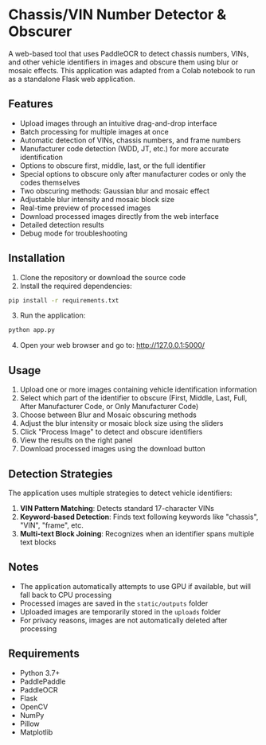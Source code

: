 # Chassis/VIN Number Detector & Obscurer

A web-based tool that uses PaddleOCR to detect chassis numbers, VINs, and other vehicle identifiers in images and obscure them using blur or mosaic effects. This application was adapted from a Colab notebook to run as a standalone Flask web application.

## Features

- Upload images through an intuitive drag-and-drop interface
- Batch processing for multiple images at once
- Automatic detection of VINs, chassis numbers, and frame numbers
- Manufacturer code detection (WDD, JT, etc.) for more accurate identification
- Options to obscure first, middle, last, or the full identifier
- Special options to obscure only after manufacturer codes or only the codes themselves
- Two obscuring methods: Gaussian blur and mosaic effect
- Adjustable blur intensity and mosaic block size
- Real-time preview of processed images
- Download processed images directly from the web interface
- Detailed detection results
- Debug mode for troubleshooting

## Installation

1. Clone the repository or download the source code
2. Install the required dependencies:

```bash
pip install -r requirements.txt
```

3. Run the application:

```bash
python app.py
```

4. Open your web browser and go to: http://127.0.0.1:5000/

## Usage

1. Upload one or more images containing vehicle identification information
2. Select which part of the identifier to obscure (First, Middle, Last, Full, After Manufacturer Code, or Only Manufacturer Code)
3. Choose between Blur and Mosaic obscuring methods
4. Adjust the blur intensity or mosaic block size using the sliders
5. Click "Process Image" to detect and obscure identifiers
6. View the results on the right panel
7. Download processed images using the download button

## Detection Strategies

The application uses multiple strategies to detect vehicle identifiers:

1. **VIN Pattern Matching**: Detects standard 17-character VINs
2. **Keyword-based Detection**: Finds text following keywords like "chassis", "VIN", "frame", etc.
3. **Multi-text Block Joining**: Recognizes when an identifier spans multiple text blocks

## Notes

- The application automatically attempts to use GPU if available, but will fall back to CPU processing
- Processed images are saved in the `static/outputs` folder
- Uploaded images are temporarily stored in the `uploads` folder
- For privacy reasons, images are not automatically deleted after processing

## Requirements

- Python 3.7+
- PaddlePaddle
- PaddleOCR
- Flask
- OpenCV
- NumPy
- Pillow
- Matplotlib
